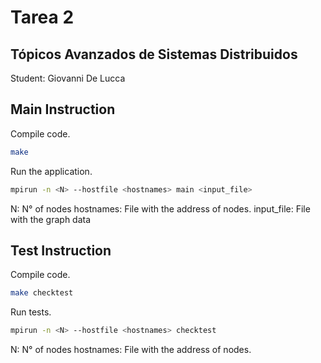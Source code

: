 # Tarea 2
## Tópicos Avanzados de Sistemas Distribuidos

Student: Giovanni De Lucca

## Main Instruction
Compile code.
```sh
make
```
Run the application.
```sh
mpirun -n <N> --hostfile <hostnames> main <input_file> 
```
N: N° of nodes
hostnames: File with the address of nodes.
input_file: File with the graph data

## Test Instruction
Compile code.
```sh
make checktest
```
Run tests.
```sh
mpirun -n <N> --hostfile <hostnames> checktest
```
N: N° of nodes
hostnames: File with the address of nodes.